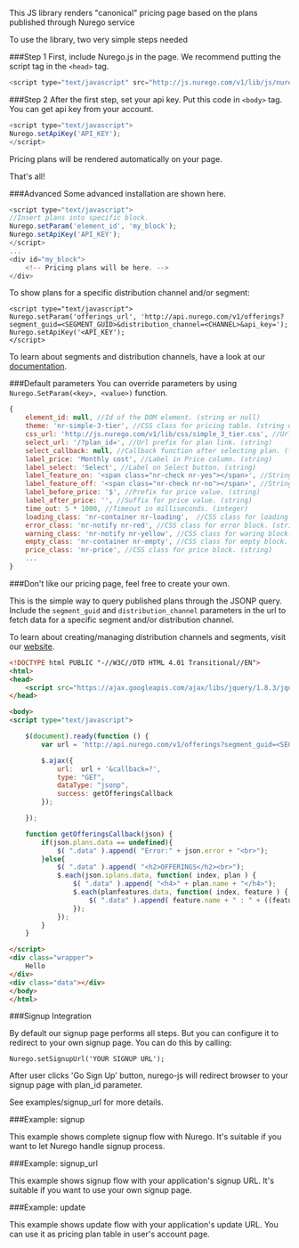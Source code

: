 This JS library renders "canonical" pricing page based on the plans published through Nurego service

To use the library, two very simple steps needed

###Step 1
First, include Nurego.js in the page. We recommend putting the script tag in the ```<head>``` tag.
```JavaScript
<script type="text/javascript" src="http://js.nurego.com/v1/lib/js/nurego.js"></script>
```

###Step 2
After the first step, set your api key. Put this code in ```<body>``` tag. You can get api key from your account.
```JavaScript
<script type="text/javascript">
Nurego.setApiKey('API_KEY');
</script>
```
Pricing plans will be rendered automatically on your page.

That's all!

###Advanced
Some advanced installation are shown here.
```JavaScript
<script type="text/javascript">
//Insert plans into specific block.
Nurego.setParam('element_id', 'my_block');
Nurego.setApiKey('API_KEY');
</script>
...
<div id="my_block">
    <!-- Pricing plans will be here. -->
</div>
```
To show plans for a specific distribution channel and/or segment:
```
<script type="text/javascript">
Nurego.setParam('offerings_url', 'http://api.nurego.com/v1/offerings?segment_guid=<SEGMENT_GUID>&distribution_channel=<CHANNEL>&api_key=');
Nurego.setApiKey('<API_KEY');
</script>
```
To learn about segments and distribution channels, have a look at our [documentation](http://nurego.com/documentation).

###Default parameters
You can override parameters by using ```Nurego.SetParam(<key>, <value>)``` function.
```JavaScript
{
    element_id: null, //Id of the DOM element. (string or null)
    theme: 'nr-simple-3-tier', //CSS class for pricing table. (string or null)
    css_url: 'http://js.nurego.com/v1/lib/css/simple_3_tier.css', //Url to custom CSS file. (string or null)
    select_url: '/?plan_id=', //Url prefix for plan link. (string)
    select_callback: null, //Callback function after selecting plan. (function or null)
    label_price: 'Monthly cost', //Label in Price column. (string)
    label_select: 'Select', //Label on Select button. (string)
    label_feature_on: '<span class="nr-check nr-yes"></span>', //String for enabled option. (string)
    label_feature_off: '<span class="nr-check nr-no"></span>', //String for disabled option. (string)
    label_before_price: '$', //Prefix for price value. (string)
    label_after_price: '', //Suffix for price value. (string)
    time_out: 5 * 1000, //Timeout in milliseconds. (integer)
    loading_class: 'nr-container nr-loading',  //CSS class for loading block. (string)
    error_class: 'nr-notify nr-red', //CSS class for error block. (string)
    warning_class: 'nr-notify nr-yellow', //CSS class for waring block. (string)
    empty_class: 'nr-container nr-empty', //CSS class for empty block. (string)
    price_class: 'nr-price', //CSS class for price block. (string)
    ...
}
```

###Don't like our pricing page, feel free to create your own. 

This is the simple way to query published plans through the JSONP query.
Include the ```segment_guid``` and ```distribution_channel``` parameters 
in the url to fetch data for a specific segment and/or distribution channel.

To learn about creating/managing distribution channels and segments, visit
our [website](http://nurego.com/documentation).

```HTML
<!DOCTYPE html PUBLIC "-//W3C//DTD HTML 4.01 Transitional//EN">
<html>
<head>
    <script src="https://ajax.googleapis.com/ajax/libs/jquery/1.8.3/jquery.min.js"></script>
</head>

<body>
<script type="text/javascript">

    $(document).ready(function () {
        var url = 'http://api.nurego.com/v1/offerings?segment_guid=<SEGMENT_GUID>&distribution_channel=<CHANNEL>&api_key=<YOUR API KEY>';

        $.ajax({
            url:  url + '&callback=?',
            type: "GET",
            dataType: "jsonp",
            success: getOfferingsCallback
        });

    });

    function getOfferingsCallback(json) {
        if(json.plans.data == undefined){
            $( ".data" ).append( "Error:" + json.error + "<br>");
        }else{
            $( ".data" ).append( "<h2>OFFERINGS</h2><br>");
            $.each(json.iplans.data, function( index, plan ) {
                $( ".data" ).append( "<h4>" + plan.name + "</h4>");
                $.each(planfeatures.data, function( index, feature ) {
                    $( ".data" ).append( feature.name + " : " + ((feature.max_unit > 0) ? feature.max_unit : "yes" ) + "<br>");
                });
            });
        }
    }

</script>
<div class="wrapper">
    Hello
</div>
<div class="data"></div>
</body>
</html>
```

###Signup Integration

By default our signup page performs all steps. But you can configure it to redirect to your own signup page. You can do this by calling:

```
Nurego.setSignupUrl('YOUR SIGNUP URL');
```

After user clicks 'Go Sign Up' button, nurego-js will redirect browser to your signup page with plan_id parameter.

See examples/signup_url for more details.

###Example: signup

This example shows complete signup flow with Nurego. It's suitable if you want to let Nurego handle signup process.

###Example: signup_url

This example shows signup flow with your application's signup URL. It's suitable if you want to use your own signup page.

###Example: update

This example shows update flow with your application's update URL. You can use it as pricing plan table in user's account page.
